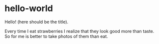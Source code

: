 # hello-world

Hello!
(here should be the title).

Every time I eat strawberries I realize that they look good more than taste.
So for me is better to take photos of them than eat.

